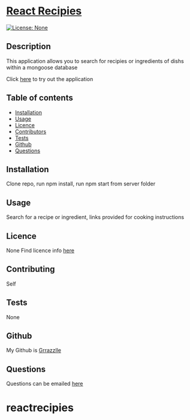   # **[React Recipies](http://github.com/Grrazzlle/reactrecipies)**
  
  [![License: None](https://img.shields.io/badge/License-None-blue.svg)](https://choosealicense.com/)

  ## Description

  This application allows you to search for recipies or ingredients of dishs within a mongoose database

  Click [here](https://grrazzlle-reactrecipies.herokuapp.com/) to try out the application

  ## Table of contents

  - [Installation](#Installation)
  - [Usage](#Usage)
  - [Licence](#Licence)
  - [Contributors](#Contributors)
  - [Tests](#Tests)
  - [Github](#Github)
  - [Questions](#Questions)

  ## Installation

  Clone repo, run npm install, run npm start from server folder

  ## Usage

  Search for a recipe or ingredient, links provided for cooking instructions

  ## Licence

  None 
  Find licence info [here](https://choosealicense.com/)

  ## Contributing

  Self

  ## Tests

  None

  ## Github

  My Github is [Grrazzlle](https://github.com/Grrazzlle)

  ## Questions

  Questions can be emailed [here](mailto:Cel47@miami.edu)
# reactrecipies
